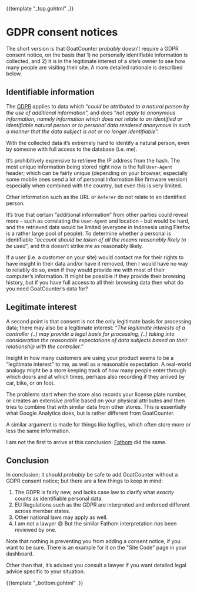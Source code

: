 {{template "_top.gohtml" .}}

GDPR consent notices
====================

The short version is that GoatCounter *probably* doesn’t require a GDPR consent
notice, on the basis that 1) no personally identifiable information is
collected, and 2) it is in the legitimate interest of a site’s owner to see how
many people are visiting their site. A more detailed rationale is described
below.

Identifiable information
------------------------

The [GDPR][gdpr] applies to data which “*could be attributed to a natural person
by the use of additional information*”, and does “*not apply to anonymous
information, namely information which does not relate to an identified or
identifiable natural person or to personal data rendered anonymous in such a
manner that the data subject is not or no longer identifiable*”.

With the collected data it’s extremely hard to identify a natural person, even
by someone with full access to the database (i.e. me).

It’s prohibitively expensive to retrieve the IP address from the hash. The most
unique information being stored right now is the full `User-Agent` header; which
can be fairly unique (depending on your browser, especially some mobile ones
send a lot of personal information like firmware version) especially when
combined with the country, but even this is very limited.

Other information such as the URL or `Referer` do not relate to an identified
person.

It’s true that certain “additional information” from other parties could reveal
more – such as correlating the `User-Agent` and location – but would be hard,
and the retrieved data would be limited (everyone in Indonesia using Firefox is
a rather large pool of people). To determine whether a personal is identifiable
“*account should be taken of all the means reasonably likely to be used*”, and
this doesn’t strike me as reasonably likely.

If a user (i.e. a customer on your site) would contact me for their rights to
have insight in their data and/or have it removed, then I would have no way to
reliably do so, even if they would provide me with most of their computer’s
information. It might be possible if they provide their browsing history, but if
you have full access to all their browsing data then what do you need
GoatCounter’s data for?


Legitimate interest
-------------------

A second point is that consent is not the only legitimate basis for processing
data; there may also be a legitimate interest: “*The legitimate interests of a
controller (..) may provide a legal basis for processing, (..) taking into
consideration the reasonable expectations of data subjects based on their
relationship with the controller.*”

Insight in how many customers are using your product seems to be a “legitimate
interest” to me, as well as a reasonable expectation. A real-world analogy might
be a store keeping track of  how many people enter through which doors and at
which times, perhaps also recording if they arrived by car, bike, or on foot.

The problems start when the store also records your license plate number, or
creates an extensive profile based on your physical attributes and then tries to
combine that with similar data from other stores. This is essentially what
Google Analytics does, but is rather different from GoatCounter.

A similar argument is made for things like logfiles, which often store more or
less the same information.

I am not the first to arrive at this conclusion:
[Fathom](https://usefathom.com/data) did the same.

Conclusion
----------

In conclusion; it should *probably* be safe to add GoatCounter without a GDPR
consent notice; but there are a few things to keep in mind:

1. The GDPR is fairly new, and lacks case law to clarify what *exactly* counts
   as identifiable personal data.
2. EU Regulations such as the GDPR are interpreted and enforced different across
   member states.
3. Other national laws may apply as well.
4. I am not a lawyer 😅 But the similar Fathom interpretation *has* been
   reviewed by one.

Note that nothing is preventing you from adding a consent notice, if you want to
be sure. There is an example for it on the "Site Code" page in your dashboard.

Other than that, it’s advised you consult a lawyer if you want detailed legal
advice specific to your situation.


[gdpr]: https://eur-lex.europa.eu/legal-content/EN/TXT/PDF/?uri=CELEX:32016R0679

{{template "_bottom.gohtml" .}}
